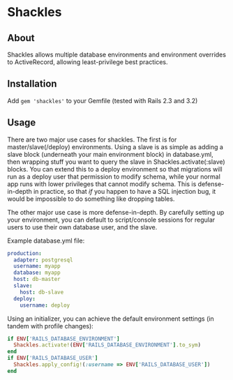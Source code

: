 Shackles
==========

## About

Shackles allows multiple database environments and environment overrides to
ActiveRecord, allowing least-privilege best practices.

## Installation

Add `gem 'shackles'` to your Gemfile (tested with Rails 2.3 and 3.2)

## Usage

There are two major use cases for shackles. The first is for master/slave(/deploy) environments.
Using a slave is as simple as adding a slave block (underneath your main environment block) in
database.yml, then wrapping stuff you want to query the slave in Shackles.activate(:slave) blocks.
You can extend this to a deploy environment so that migrations will run as a deploy user that
permission to modify schema, while your normal app runs with lower privileges that cannot modify
schema. This is defense-in-depth in practice, so that *if* you happen to have a SQL injection
bug, it would be impossible to do something like dropping tables.

The other major use case is more defense-in-depth. By carefully setting up your environment, you
can default to script/console sessions for regular users to use their own database user, and the
slave.

Example database.yml file:

```yaml
production:
  adapter: postgresql
  username: myapp
  database: myapp
  host: db-master
  slave:
    host: db-slave
  deploy:
    username: deploy
```

Using an initializer, you can achieve the default environment settings (in tandem with profile
changes):

```ruby
if ENV['RAILS_DATABASE_ENVIRONMENT']
  Shackles.activate!(ENV['RAILS_DATABASE_ENVIRONMENT'].to_sym)
end
if ENV['RAILS_DATABASE_USER']
  Shackles.apply_config!(:username => ENV['RAILS_DATABASE_USER'])
end
```
